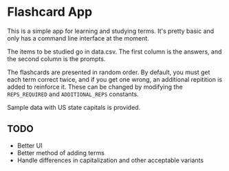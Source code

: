 # Flashcard App

This is a simple app for learning and studying terms. It's pretty basic and only has a command line interface at the moment.

The items to be studied go in data.csv. The first column is the answers, and the second column is the prompts.

The flashcards are presented in random order. By default, you must get each term correct twice, and if you get one wrong, an additional repitition is added to reinforce it. These can be changed by modifying the ```REPS_REQUIRED``` and ```ADDITIONAL_REPS``` constants.

Sample data with US state capitals is provided.

## TODO

- Better UI
- Better method of adding terms
- Handle differences in capitalization and other acceptable variants
